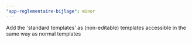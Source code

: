 ```yaml
---
"app-reglementaire-bijlage": minor
---
```


Add the 'standard templates' as (non-editable) templates accessible in the same way as normal templates
